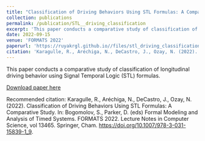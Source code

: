 ```yaml
---
title: "Classification of Driving Behaviors Using STL Formulas: A Comparative Study"
collection: publications
permalink: /publication/STL__driving_classification
excerpt: 'This paper conducts a comparative study of classification of longitudinal driving behavior using Signal Temporal Logic (STL) formulas. '
date: 2022-09-15
venue: 'FORMATS 2022'
paperurl: 'https://ruyakrgl.github.io//files/stl_driving_classification.pdf'
citation: 'Karagulle, R., Aréchiga, N., DeCastro, J., Ozay, N. (2022). Classification of Driving Behaviors Using STL Formulas: A Comparative Study. In: Bogomolov, S., Parker, D. (eds) Formal Modeling and Analysis of Timed Systems. FORMATS 2022. Lecture Notes in Computer Science, vol 13465. Springer, Cham. https://doi.org/10.1007/978-3-031-15839-1_9.'
---
```

This paper conducts a comparative study of classification of longitudinal driving behavior using Signal Temporal Logic (STL) formulas.

[Download paper here]('https://ruyakrgl.github.io//files/stl_driving_classification.pdf')

Recommended citation: Karagulle, R., Aréchiga, N., DeCastro, J., Ozay, N. (2022). Classification of Driving Behaviors Using STL Formulas: A Comparative Study. In: Bogomolov, S., Parker, D. (eds) Formal Modeling and Analysis of Timed Systems. FORMATS 2022. Lecture Notes in Computer Science, vol 13465. Springer, Cham. https://doi.org/10.1007/978-3-031-15839-1_9.